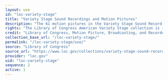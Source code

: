 ```yaml
---
layout: use
id: "loc-variety-stage"
title: "Variety Stage Sound Recordings and Motion Pictures"
description: "The 61 motion pictures in the Variety Stage Sound Recordings and Motion Pictures include animal acts, burlesque, dance, comic sketches, dramatic excerpts, dramatic sketches, physical culture acts, and tableaus. The films represented date from copyrights of 1897 to 1920. Although not actually filmed on a theatrical stage, they sought to recreate the atmosphere of a theater performance by showing the types of vaudeville acts and performers that were popular at the time."
rights: "The Library of Congress American Variety Stage collection is in the public domain and is free to use and reuse."
credit: "Library of Congress, Motion Picture, Broadcasting, and Recorded Sound Division"
collection_base_url: "/loc-variety-stage/"
permalink: "/loc-variety-stage/use/"
source: "Library of Congress"
source_url: "https://www.loc.gov/collections/variety-stage-sound-recordings-and-motion-pictures/about-this-collection/"
provider: "loc.gov"
uid: "loc-variety-stage"
sequence: 2
active: 1
---
```

